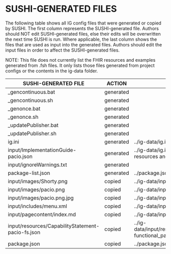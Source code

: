 # SUSHI-GENERATED FILES #

The following table shows all IG config files that were generated or copied by SUSHI.  The first column
represents the SUSHI-generated file. Authors should NOT edit SUSHI-generated files, else their edits will
be overwritten the next time SUSHI is run. Where applicable, the last column shows the files that are used
as input into the generated files. Authors should edit the input files in order to affect the SUSHI-generated
files.

NOTE: This file does not currently list the FHIR resources and examples generated from .fsh files. It only
lists those files generated from project configs or the contents in the ig-data folder.

| SUSHI-GENERATED FILE                              | ACTION    | INPUT FILE(S)                                                        |
| ------------------------------------------------- | --------- | -------------------------------------------------------------------- |
| _gencontinuous.bat                                | generated |                                                                      |
| _gencontinuous.sh                                 | generated |                                                                      |
| _genonce.bat                                      | generated |                                                                      |
| _genonce.sh                                       | generated |                                                                      |
| _updatePublisher.bat                              | generated |                                                                      |
| _updatePublisher.sh                               | generated |                                                                      |
| ig.ini                                            | generated | ../ig-data/ig.ini, ../package.json                                   |
| input/ImplementationGuide-pacio.json              | generated | ../ig-data/ig.ini, ../package.json, {all input resources and pages}  |
| input/ignoreWarnings.txt                          | generated |                                                                      |
| package-list.json                                 | generated | ../package.json                                                      |
| input/images/Shorty.png                           | copied    | ../ig-data/input/images/Shorty.png                                   |
| input/images/pacio.png                            | copied    | ../ig-data/input/images/pacio.png                                    |
| input/images/pacio.png.jpg                        | copied    | ../ig-data/input/images/pacio.png.jpg                                |
| input/includes/menu.xml                           | copied    | ../ig-data/input/includes/menu.xml                                   |
| input/pagecontent/index.md                        | copied    | ../ig-data/input/pagecontent/index.md                                |
| input/resources/CapabilityStatement-pacio-fs.json | copied    | ../ig-data/input/resources/CapabilityStatement-functional_pacio.json |
| package.json                                      | copied    | ../package.json                                                      |